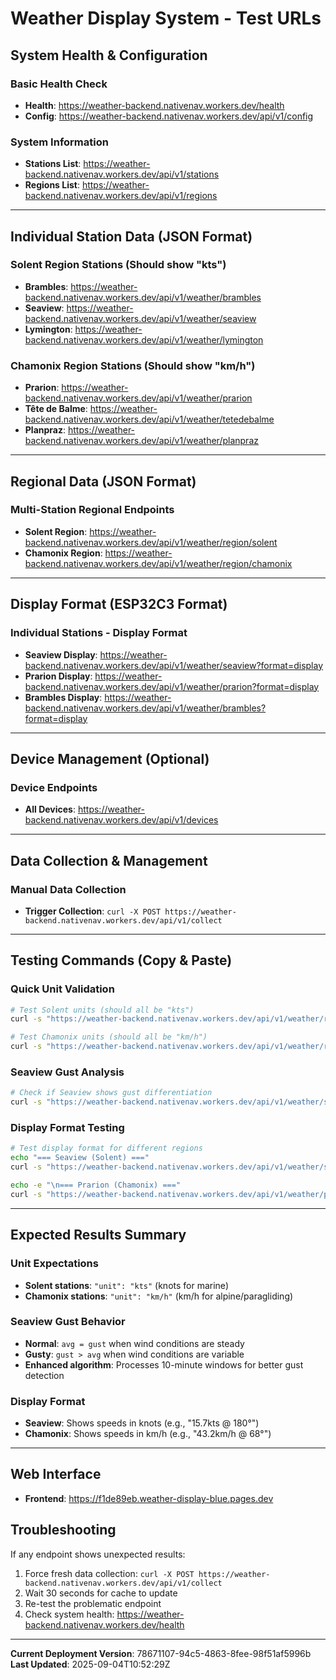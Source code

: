# Weather Display System - Test URLs

## System Health & Configuration

### Basic Health Check
- **Health**: https://weather-backend.nativenav.workers.dev/health
- **Config**: https://weather-backend.nativenav.workers.dev/api/v1/config

### System Information  
- **Stations List**: https://weather-backend.nativenav.workers.dev/api/v1/stations
- **Regions List**: https://weather-backend.nativenav.workers.dev/api/v1/regions

---

## Individual Station Data (JSON Format)

### Solent Region Stations (Should show "kts")
- **Brambles**: https://weather-backend.nativenav.workers.dev/api/v1/weather/brambles
- **Seaview**: https://weather-backend.nativenav.workers.dev/api/v1/weather/seaview
- **Lymington**: https://weather-backend.nativenav.workers.dev/api/v1/weather/lymington

### Chamonix Region Stations (Should show "km/h") 
- **Prarion**: https://weather-backend.nativenav.workers.dev/api/v1/weather/prarion
- **Tête de Balme**: https://weather-backend.nativenav.workers.dev/api/v1/weather/tetedebalme
- **Planpraz**: https://weather-backend.nativenav.workers.dev/api/v1/weather/planpraz

---

## Regional Data (JSON Format)

### Multi-Station Regional Endpoints
- **Solent Region**: https://weather-backend.nativenav.workers.dev/api/v1/weather/region/solent
- **Chamonix Region**: https://weather-backend.nativenav.workers.dev/api/v1/weather/region/chamonix

---

## Display Format (ESP32C3 Format)

### Individual Stations - Display Format
- **Seaview Display**: https://weather-backend.nativenav.workers.dev/api/v1/weather/seaview?format=display
- **Prarion Display**: https://weather-backend.nativenav.workers.dev/api/v1/weather/prarion?format=display
- **Brambles Display**: https://weather-backend.nativenav.workers.dev/api/v1/weather/brambles?format=display

---

## Device Management (Optional)

### Device Endpoints
- **All Devices**: https://weather-backend.nativenav.workers.dev/api/v1/devices

---

## Data Collection & Management

### Manual Data Collection
- **Trigger Collection**: `curl -X POST https://weather-backend.nativenav.workers.dev/api/v1/collect`

---

## Testing Commands (Copy & Paste)

### Quick Unit Validation
```bash
# Test Solent units (should all be "kts")
curl -s "https://weather-backend.nativenav.workers.dev/api/v1/weather/region/solent" | jq '.stations[] | {station: .stationId, unit: .data.wind.unit, avg: .data.wind.avg}'

# Test Chamonix units (should all be "km/h")  
curl -s "https://weather-backend.nativenav.workers.dev/api/v1/weather/region/chamonix" | jq '.stations[] | {station: .stationId, unit: .data.wind.unit, avg: .data.wind.avg}'
```

### Seaview Gust Analysis
```bash
# Check if Seaview shows gust differentiation
curl -s "https://weather-backend.nativenav.workers.dev/api/v1/weather/seaview" | jq '{station: .stationId, avg: .data.wind.avg, gust: .data.wind.gust, difference: (.data.wind.gust - .data.wind.avg), unit: .data.wind.unit}'
```

### Display Format Testing
```bash
# Test display format for different regions
echo "=== Seaview (Solent) ==="
curl -s "https://weather-backend.nativenav.workers.dev/api/v1/weather/seaview?format=display"

echo -e "\n=== Prarion (Chamonix) ==="
curl -s "https://weather-backend.nativenav.workers.dev/api/v1/weather/prarion?format=display"
```

---

## Expected Results Summary

### Unit Expectations
- **Solent stations**: `"unit": "kts"` (knots for marine)
- **Chamonix stations**: `"unit": "km/h"` (km/h for alpine/paragliding)

### Seaview Gust Behavior
- **Normal**: `avg = gust` when wind conditions are steady
- **Gusty**: `gust > avg` when wind conditions are variable
- **Enhanced algorithm**: Processes 10-minute windows for better gust detection

### Display Format
- **Seaview**: Shows speeds in knots (e.g., "15.7kts @ 180°")
- **Chamonix**: Shows speeds in km/h (e.g., "43.2km/h @ 68°")

---

## Web Interface
- **Frontend**: https://f1de89eb.weather-display-blue.pages.dev

## Troubleshooting
If any endpoint shows unexpected results:
1. Force fresh data collection: `curl -X POST https://weather-backend.nativenav.workers.dev/api/v1/collect`
2. Wait 30 seconds for cache to update
3. Re-test the problematic endpoint
4. Check system health: https://weather-backend.nativenav.workers.dev/health

---

**Current Deployment Version**: 78671107-94c5-4863-8fee-98f51af5996b  
**Last Updated**: 2025-09-04T10:52:29Z
